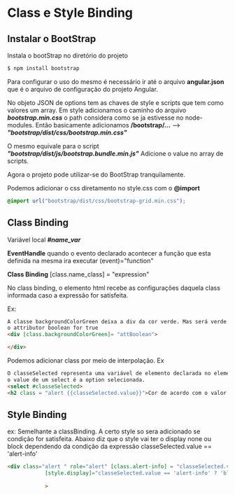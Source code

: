 # Class e Style Binding

## Instalar o BootStrap

Instala o bootStrap no diretório do projeto
~~~ bash
$ npm install bootstrap
~~~

Para configurar o uso do mesmo é necessário ir até o arquivo 
**angular.json** que é o arquivo de configuração do projeto Angular.

No objeto JSON de options tem as chaves de style e scripts que tem como
valores um array. Em style adicionamos o caminho do arquivo ***bootstrap.min.css***
o path considera como se ja estivesse no node-modules. Então basicamente adicionamos 
**/bootstrap/...** --> ***"bootstrap/dist/css/bootstrap.min.css"***

O mesmo equivale para o script
***"bootstrap/dist/js/bootstrap.bundle.min.js"*** Adicione o value no array de scripts.

Agora o projeto pode utilizar-se do BootStrap tranquilamente.

Podemos adicionar o css diretamento no style.css com o **@import**

~~~ css
@import url("bootstrap/dist/css/bootstrap-grid.min.css");
~~~


## Class Binding


Variável local ***#name_var***

**EventHandle** quando o evento declarado acontecer a função que esta definida na mesma ira
executar
(event)="function"

**Class Binding**
[class.name_class] = "expression"

No class binding, o elemento html recebe as configurações daquela class informada
caso a expressão for satisfeita.

Ex:
~~~ html
A classe backgroundColorGreen deixa a div da cor verde. Mas será verde apenas se 
o attributor boolean for true
<div [class.backgroundColorGreen]= "attBoolean"> 

</div>
~~~

Podemos adicionar class por meio de interpolação. Ex
~~~ html
O classeSelected representa uma variável de elemento declarada no elemento select
o value de um select é a option selecionada.
<select #classeSelected>
<h2 class = "alert {{classeSelected.value}}">Cor de acordo com o valor do select </h2>

~~~

## Style Binding



ex:
Semelhante a classBinding. A certo style so sera adicionado se condição for satisfeita.
Abaixo diz que o style vai ter o display none ou block dependendo da condição da expressão
classeSelected.value == 'alert-info' 
~~~ html
<div class="alert " role="alert" [class.alert-info] = "classeSelected.value == 'alert-info'"
            [style.display]="classeSelected.value == 'alert-info' ? 'block':'none'"
            
            >
~~~



